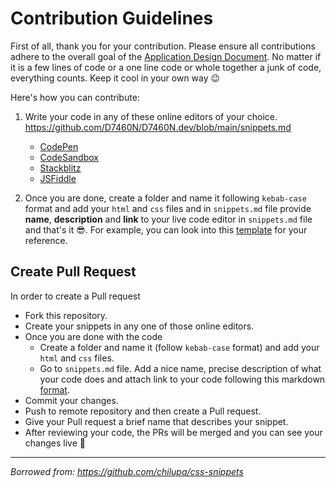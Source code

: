 # Contribution Guidelines

First of all, thank you for your contribution. Please ensure all contributions adhere to the overall goal of the [Application Design Document](https://github.com/D7460N/D7460N.dev/blob/main/ADD.md). No matter if it is a few lines of code or a one line code or whole together a junk of code, everything counts. Keep it cool in your own way :wink:

Here's how you can contribute:

1. Write your code in any of these online editors of your choice.
   https://github.com/D7460N/D7460N.dev/blob/main/snippets.md

   - [CodePen](https://codepen.io/)
   - [CodeSandbox](https://codesandbox.io/index2)
   - [Stackblitz](https://stackblitz.com/)
   - [JSFiddle](https://jsfiddle.net/)

2. Once you are done, create a folder and name it following `kebab-case` format and add your `html` and `css` files and in `snippets.md` file provide **name**, **description** and **link** to your live code editor in `snippets.md` file and that's it :sunglasses:. For example, you can look into this [template](https://github.com/D7460N/D7460N.dev/blob/main/snippets.md) for your reference.

## Create Pull Request

In order to create a Pull request

- Fork this repository.
- Create your snippets in any one of those online editors.
- Once you are done with the code
  - Create a folder and name it (follow `kebab-case` format) and add your `html` and `css` files.
  - Go to `snippets.md` file. Add a nice name, precise description of what your code does and attach link to your code following this markdown [format](https://github.com/D7460N/D7460N.dev/blob/main/snippets.md).
- Commit your changes.
- Push to remote repository and then create a Pull request.
- Give your Pull request a brief name that describes your snippet.
- After reviewing your code, the PRs will be merged and you can see your changes live :rocket:

---

<i>Borrowed from: https://github.com/chilupa/css-snippets</i>
